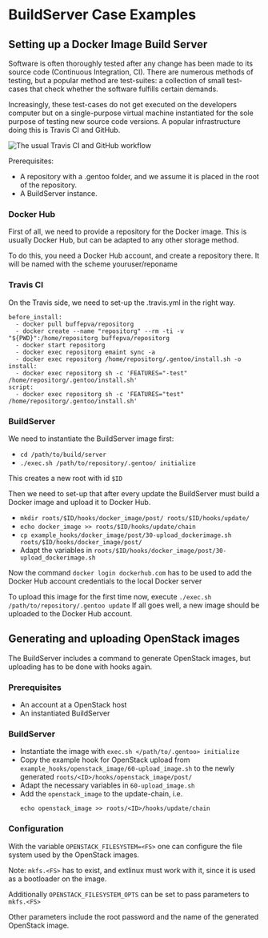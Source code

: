 BuildServer Case Examples
=========================

Setting up a Docker Image Build Server
--------------------------------------

Software is often thoroughly tested after any change has been made to its source code (Continuous Integration, CI).
There are numerous methods of testing, but a popular method are test-suites:
a collection of small test-cases that check whether the software fulfills certain demands.

Increasingly, these test-cases do not get executed on the developers computer but on a
single-purpose virtual machine instantiated for the sole purpose of testing new source code versions.
A popular infrastructure doing this is Travis CI and GitHub.

![The usual Travis CI and GitHub workflow](graph/TravisCI.png)

Prerequisites:

* A repository with a .gentoo folder, and we assume it is placed in the root of the repository.
* A BuildServer instance.


### Docker Hub

First of all, we need to provide a repository for the Docker image.
This is usually Docker Hub, but can be adapted to any other storage method.

To do this, you need a Docker Hub account, and create a repository there.
It will be named with the scheme youruser/reponame 


### Travis CI

On the Travis side, we need to set-up the .travis.yml in the right way.

```
before_install:
  - docker pull buffepva/repositorg
  - docker create --name "repositorg" --rm -ti -v "${PWD}":/home/repositorg buffepva/repositorg
  - docker start repositorg
  - docker exec repositorg emaint sync -a
  - docker exec repositorg /home/repositorg/.gentoo/install.sh -o
install:
  - docker exec repositorg sh -c 'FEATURES="-test" /home/repositorg/.gentoo/install.sh'
script:
  - docker exec repositorg sh -c 'FEATURES="test" /home/repositorg/.gentoo/install.sh'
```

### BuildServer

We need to instantiate the BuildServer image first:

* `cd /path/to/build/server`
* `./exec.sh /path/to/repository/.gentoo/ initialize`

This creates a new root with id `$ID`

Then we need to set-up that after every update the BuildServer must build
a Docker image and upload it to Docker Hub.

* `mkdir roots/$ID/hooks/docker_image/post/ roots/$ID/hooks/update/`
* `echo docker_image >> roots/$ID/hooks/update/chain`
* `cp example_hooks/docker_image/post/30-upload_dockerimage.sh roots/$ID/hooks/docker_image/post/`
* Adapt the variables in `roots/$ID/hooks/docker_image/post/30-upload_dockerimage.sh`

Now the command `docker login dockerhub.com` has to be used to add the Docker Hub account credentials to the local Docker server

To upload this image for the first time now, execute
`./exec.sh /path/to/repository/.gentoo update`
If all goes well, a new image should be uploaded to the Docker Hub account.

Generating and uploading OpenStack images
-----------------------------------------

The BuildServer includes a command to generate OpenStack images, but uploading has to be done with hooks again.

### Prerequisites

* An account at a OpenStack host
* An instantiated BuildServer

### BuildServer

* Instantiate the image with `exec.sh </path/to/.gentoo> initialize`
* Copy the example hook for OpenStack upload from `example_hooks/openstack_image/60-upload_image.sh` to the newly generated `roots/<ID>/hooks/openstack_image/post/`
* Adapt the necessary variables in `60-upload_image.sh`
* Add the `openstack_image` to the update-chain, i.e.
	```
	echo openstack_image >> roots/<ID>/hooks/update/chain
	```

### Configuration
With the variable `OPENSTACK_FILESYSTEM=<FS>` one can configure the file system used by the OpenStack images.

Note: `mkfs.<FS>` has to exist, and extlinux must work with it, since it is used as a bootloader on the image.

Additionally `OPENSTACK_FILESYSTEM_OPTS` can be set to pass parameters to `mkfs.<FS>`

Other parameters include the root password and the name of the generated OpenStack image.
